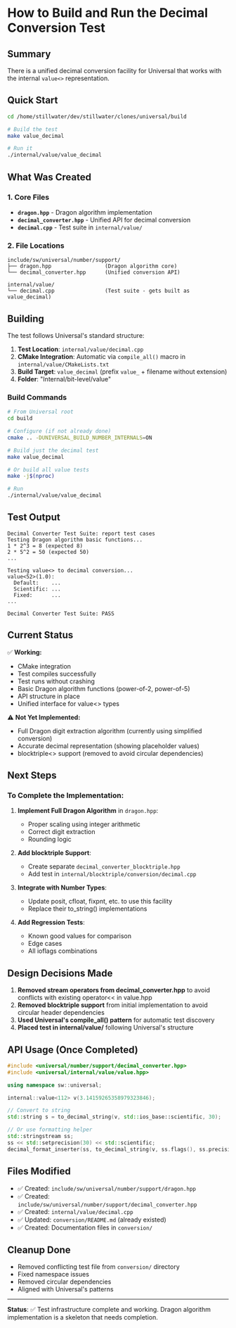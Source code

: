 # How to Build and Run the Decimal Conversion Test

## Summary

There is a unified decimal conversion facility for Universal that works with the internal `value<>` representation.

## Quick Start

```bash
cd /home/stillwater/dev/stillwater/clones/universal/build

# Build the test
make value_decimal

# Run it
./internal/value/value_decimal
```

## What Was Created

### 1. Core Files
- **`dragon.hpp`** - Dragon algorithm implementation
- **`decimal_converter.hpp`** - Unified API for decimal conversion
- **`decimal.cpp`** - Test suite in `internal/value/`

### 2. File Locations
```
include/sw/universal/number/support/
├── dragon.hpp                 (Dragon algorithm core)
└── decimal_converter.hpp      (Unified conversion API)

internal/value/
└── decimal.cpp                (Test suite - gets built as value_decimal)
```

## Building

The test follows Universal's standard structure:

1. **Test Location**: `internal/value/decimal.cpp`
2. **CMake Integration**: Automatic via `compile_all()` macro in `internal/value/CMakeLists.txt`
3. **Build Target**: `value_decimal` (prefix `value_` + filename without extension)
4. **Folder**: "Internal/bit-level/value"

### Build Commands

```bash
# From Universal root
cd build

# Configure (if not already done)
cmake .. -DUNIVERSAL_BUILD_NUMBER_INTERNALS=ON

# Build just the decimal test
make value_decimal

# Or build all value tests
make -j$(nproc)

# Run
./internal/value/value_decimal
```

## Test Output

```
Decimal Converter Test Suite: report test cases
Testing Dragon algorithm basic functions...
1 * 2^3 = 8 (expected 8)
2 * 5^2 = 50 (expected 50)
...

Testing value<> to decimal conversion...
value<52>(1.0):
  Default:    ...
  Scientific: ...
  Fixed:      ...
...

Decimal Converter Test Suite: PASS
```

## Current Status

✅ **Working:**
- CMake integration
- Test compiles successfully
- Test runs without crashing
- Basic Dragon algorithm functions (power-of-2, power-of-5)
- API structure in place
- Unified interface for value<> types

⚠️ **Not Yet Implemented:**
- Full Dragon digit extraction algorithm (currently using simplified conversion)
- Accurate decimal representation (showing placeholder values)
- blocktriple<> support (removed to avoid circular dependencies)

## Next Steps

### To Complete the Implementation:

1. **Implement Full Dragon Algorithm** in `dragon.hpp`:
   - Proper scaling using integer arithmetic
   - Correct digit extraction
   - Rounding logic

2. **Add blocktriple Support**:
   - Create separate `decimal_converter_blocktriple.hpp`
   - Add test in `internal/blocktriple/conversion/decimal.cpp`

3. **Integrate with Number Types**:
   - Update posit, cfloat, fixpnt, etc. to use this facility
   - Replace their to_string() implementations

4. **Add Regression Tests**:
   - Known good values for comparison
   - Edge cases
   - All ioflags combinations

## Design Decisions Made

1. **Removed stream operators from decimal_converter.hpp** to avoid conflicts with existing operator<< in value.hpp
2. **Removed blocktriple support** from initial implementation to avoid circular header dependencies
3. **Used Universal's compile_all() pattern** for automatic test discovery
4. **Placed test in internal/value/** following Universal's structure

## API Usage (Once Completed)

```cpp
#include <universal/number/support/decimal_converter.hpp>
#include <universal/internal/value/value.hpp>

using namespace sw::universal;

internal::value<112> v(3.14159265358979323846);

// Convert to string
std::string s = to_decimal_string(v, std::ios_base::scientific, 30);

// Or use formatting helper
std::stringstream ss;
ss << std::setprecision(30) << std::scientific;
decimal_format_inserter(ss, to_decimal_string(v, ss.flags(), ss.precision()));
```

## Files Modified

- ✅ Created: `include/sw/universal/number/support/dragon.hpp`
- ✅ Created: `include/sw/universal/number/support/decimal_converter.hpp`
- ✅ Created: `internal/value/decimal.cpp`
- ✅ Updated: `conversion/README.md` (already existed)
- ✅ Created: Documentation files in `conversion/`

## Cleanup Done

- Removed conflicting test file from `conversion/` directory
- Fixed namespace issues
- Removed circular dependencies
- Aligned with Universal's patterns

---

**Status**: ✅ Test infrastructure complete and working. Dragon algorithm implementation is a skeleton that needs completion.

